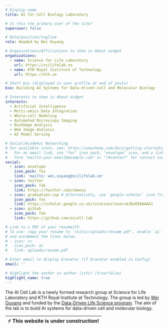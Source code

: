 ```yaml
---
# Display name
title: AI for Cell Biology Laboratory

# Is this the primary user of the site?
superuser: false

# Role/position/tagline
role: Headed by Wei Ouyang

# Organizations/Affiliations to show in About widget
organizations:
  - name: Science for Life Laboratory
    url: https://scilifelab.se
  - name: KTH Royal Institute of Technology
    url: https://kth.se

# Short bio (displayed in user profile at end of posts)
bio: Building AI Systems for Data-driven Cell and Molecular Biology

# Interests to show in About widget
interests:
  - Artificial Intelligence
  - Multi-omics Data Integration
  - Whole-cell Modeling
  - Automated Microscopy Imaging
  - BioImage Analysis
  - Web Image Analysis 
  - AI Model Serving

# Social/Academic Networking
# For available icons, see: https://wowchemy.com/docs/getting-started/page-builder/#icons
#   For an email link, use "fas" icon pack, "envelope" icon, and a link in the
#   form "mailto:your-email@example.com" or "/#contact" for contact widget.
social:
  - icon: envelope
    icon_pack: fas
    link: 'mailto: wei.ouyang@scilifelab.se'
  - icon: twitter
    icon_pack: fab
    link: https://twitter.com/imweio
  - icon: graduation-cap # Alternatively, use `google-scholar` icon from `ai` icon pack
    icon_pack: fas
    link: https://scholar.google.co.uk/citations?user=bJBzM18AAAAJ
  - icon: github
    icon_pack: fab
    link: https://github.com/aicell-lab

# Link to a PDF of your resume/CV.
# To use: copy your resume to `static/uploads/resume.pdf`, enable `ai` icons in `params.toml`,
# and uncomment the lines below.
# - icon: cv
#   icon_pack: ai
#   link: uploads/resume.pdf

# Enter email to display Gravatar (if Gravatar enabled in Config)
email: ''

# Highlight the author in author lists? (true/false)
highlight_name: true
---
```


The AI Cell Lab is a newly formed research group at Science for Life Laboratory and KTH Royal Institute at Technology. The group is led by [Wei Ouyang](https://oeway.github.io) and funded by the [Data-Driven Life Science program](https://www.scilifelab.se/data-driven/). The aim of the lab is to build AI systems for data-driven cell and molecular biology.


| :zap:       This website is under construction!   |
|-----------------------------------------|
